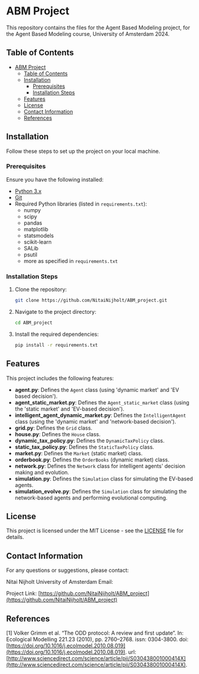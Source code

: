 # ABM Project

This repository contains the files for the Agent Based Modeling project, for the Agent Based Modeling course, University of Amsterdam 2024.

## Table of Contents

- [ABM Project](#abm-project)
  - [Table of Contents](#table-of-contents)
  - [Installation](#installation)
    - [Prerequisites](#prerequisites)
    - [Installation Steps](#installation-steps)
  - [Features](#features)
  - [License](#license)
  - [Contact Information](#contact-information)
  - [References](#references)

## Installation

Follow these steps to set up the project on your local machine.

### Prerequisites

Ensure you have the following installed:

- [Python 3.x](https://www.python.org/downloads/)
- [Git](https://git-scm.com/)
- Required Python libraries (listed in `requirements.txt`):
  - numpy
  - scipy
  - pandas
  - matplotlib
  - statsmodels
  - scikit-learn
  - SALib
  - psutil
  - more as specified in `requirements.txt`

### Installation Steps

1. Clone the repository:

   ```bash
   git clone https://github.com/NitaiNijholt/ABM_project.git
   ```

2. Navigate to the project directory:

   ```bash
   cd ABM_project
   ```

3. Install the required dependencies:

   ```bash
   pip install -r requirements.txt
   ```

## Features

This project includes the following features:

- **agent.py**: Defines the `Agent` class (using 'dynamic market' and 'EV based decision').
- **agent_static_market.py**: Defines the `Agent_static_market` class (using the 'static market' and 'EV-based decision').
- **intelligent_agent_dynamic_market.py**: Defines the `IntelligentAgent` class (using the 'dynamic market' and 'network-based decision').
- **grid.py**: Defines the `Grid` class.
- **house.py**: Defines the `House` class.
- **dynamic_tax_policy.py**: Defines the `DynamicTaxPolicy` class.
- **static_tax_policy.py**: Defines the `StaticTaxPolicy` class.
- **market.py**: Defines the `Market` (static market) class.
- **orderbook.py**: Defines the `OrderBooks` (dynamic market) class.
- **network.py**: Defines the `Network` class for intelligent agents' decision making and evolution.
- **simulation.py**: Defines the `Simulation` class for simulating the EV-based agents.
- **simulation_evolve.py**: Defines the `Simulation` class for simulating the network-based agents and performing evolutional computing.

## License

This project is licensed under the MIT License - see the [LICENSE](LICENSE) file for details.

## Contact Information

For any questions or suggestions, please contact:

Nitai Nijholt
University of Amsterdam
Email: 

Project Link: [https://github.com/NitaiNijholt/ABM_project](https://github.com/NitaiNijholt/ABM_project)

## References

[1] Volker Grimm et al. “The ODD protocol: A review and first update”. In: Ecological Modelling 221.23 (2010), pp. 2760–2768. issn: 0304-3800. doi: [https://doi.org/10.1016/j.ecolmodel.2010.08.019](https://doi.org/10.1016/j.ecolmodel.2010.08.019). url: [http://www.sciencedirect.com/science/article/pii/S030438001000414X](http://www.sciencedirect.com/science/article/pii/S030438001000414X).